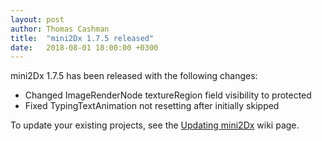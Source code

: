 ```yaml
---
layout: post
author: Thomas Cashman
title:  "mini2Dx 1.7.5 released"
date:   2018-08-01 18:00:00 +0300
---
```


mini2Dx 1.7.5 has been released with the following changes:

 * Changed ImageRenderNode textureRegion field visibility to protected
 * Fixed TypingTextAnimation not resetting after initially skipped

To update your existing projects, see the [Updating mini2Dx](https://github.com/mini2Dx/mini2Dx/wiki/Updating-mini2Dx) wiki page.